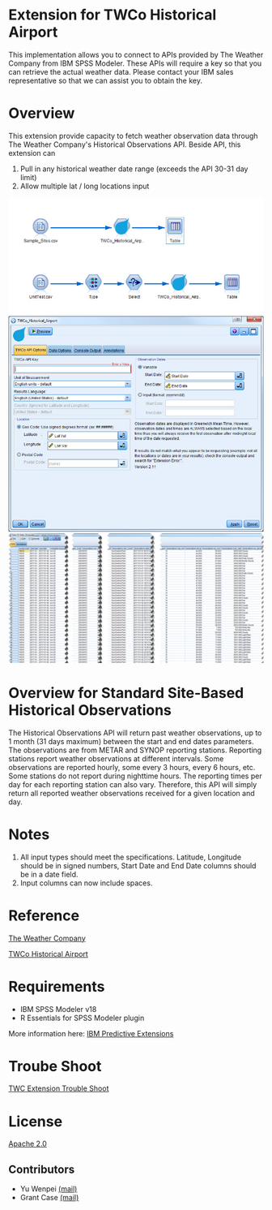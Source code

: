 # Extension for TWCo Historical Airport
This implementation allows you to connect to APIs provided by The Weather Company from IBM SPSS Modeler. These APIs will require a key so that you can retrieve the actual weather data. Please contact your IBM sales representative so that we can assist you to obtain the key. 

# Overview
This extension provide capacity to fetch weather observation data through The Weather Company's Historical Observations API. Beside API, this extension can  
1. Pull in any historical weather date range (exceeds the API 30-31 day limit)  
2. Allow multiple lat / long locations input  

![Screenshot](./Screenshot/stream.jpg)
![Screenshot1](./Screenshot/node.jpg)
![Screenshot2](./Screenshot/output.jpg)

# Overview for Standard Site-Based Historical Observations
The Historical Observations API will return past weather observations, up to 1 month (31 days maximum) between the start and end dates parameters. The observations are from METAR and SYNOP reporting stations. Reporting stations report weather observations at different intervals. Some observations are reported hourly, some every 3 hours, every 6 hours, etc. Some stations do not report during nighttime hours. The reporting times per day for each reporting station can also vary. Therefore, this API will simply return all reported weather observations received for a given location and day.


# Notes
1. All input types should meet the specifications. Latitude, Longitude should be in signed numbers, Start Date and End Date columns should be in a date field.
3. Input columns can now include spaces.

# Reference
[The Weather Company](http://www.theweathercompany.com/)

[TWCo Historical Airport](http://goo.gl/DplOKj)


# Requirements

- IBM SPSS Modeler v18
- R Essentials for SPSS Modeler plugin 

More information here: [IBM Predictive Extensions][2]


# Troube Shoot
[TWC Extension Trouble Shoot](https://github.com/IBMPredictiveAnalytics/TWCo_Document/blob/master/twc%20extension%20trouble%20shoot.md)


# License

[Apache 2.0][1]


Contributors
----
- Yu Wenpei [(mail)](yuwenp@cn.ibm.com)
- Grant Case [(mail)](hangtime79@gmail.com)

[1]: http://www.apache.org/licenses/LICENSE-2.0.html
[2]: https://developer.ibm.com/predictiveanalytics/downloads/#tab2
